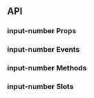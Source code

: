 ## API

### input-number Props

<field-table :data="inputNumberProps"/>

### input-number Events

<field-table :data="inputNumberEvents" type="emits" />

### input-number Methods

<field-table :data="inputNumberMethods" type="expose" />

### input-number Slots

<field-table :data="inputNumberSlots" :showDefaultValue="false" type="slots"/>

<script setup>
import { ref } from 'vue';

const inputNumberProps = ref([
  {
    name: 'model-value (v-model)',
    desc: '绑定值',
    type: 'number',
    value: '-',
  },
  {
    name: 'default-value',
    desc: '默认值（非受控模式）',
    type: 'number',
    value: '-',
  },
  {
    name: 'mode',
    desc: '模式（embed：按钮内嵌模式，button：左右按钮模式）',
    type: "'embed' | 'button'",
    value: "'embed'",
  },
  {
    name: 'precision',
    desc: '数字精度',
    type: 'number',
    value: '-',
  },
  {
    name: 'step',
    desc: '数字变化步长',
    type: 'number',
    value: '1',
  },
  {
    name: 'disabled',
    desc: '是否禁用',
    type: 'boolean',
    value: '`false`',
  },
  {
    name: 'error',
    desc: '是否为错误状态',
    type: 'boolean',
    value: '`false`',
  },
  {
    name: 'max',
    desc: '最大值',
    type: 'number',
    value: '`Infinity`',
  },
  {
    name: 'min',
    desc: '最小值',
    type: 'number',
    value: '`-Infinity`',
  },
  {
    name: 'formatter',
    desc: '定义输入框展示值',
    type: 'func',
    value: '-',
  },
  {
    name: 'parser',
    desc: '从 formatter 转换为数字，和 formatter 搭配使用',
    type: 'func',
    value: '-',
  },
  {
    name: 'placeholder',
    desc: '输入框提示文字',
    type: 'string',
    value: '-',
  },
  {
    name: 'hide-button',
    desc: '是否隐藏按钮',
    type: 'boolean',
    value: '`false`',
  },
  {
    name: 'size',
    desc: '输入框大小',
    type: "'mini' | 'small' | 'medium' | 'large'",
    value: "'medium'",
  },
  {
    name: 'allow-clear',
    desc: '是否允许清空输入框',
    type: 'boolean',
    value: '`false`',
  },
  {
    name: 'model-event',
    desc: '触发 v-model 的事件',
    type: "'change' | 'input'",
    value: "'change'",
  },
  {
    name: 'read-only',
    desc: '只读',
    type: 'boolean',
    value: 'false',
  },
  {
    name: 'input-attrs',
    desc: '内部 input 元素的属性',
    type: 'object',
    value: '-',
  },
]);

const inputNumberEvents = ref([
  {
    name: 'change',
    desc: '值发生改变时触发',
    type: '(value: number | undefined, ev: Event) => void',
  },
  {
    name: 'focus',
    desc: '输入框获取焦点时触发',
    type: '(ev: FocusEvent) => void',
  },
  {
    name: 'blur',
    desc: '输入框失去焦点时触发',
    type: '(ev: FocusEvent) => void',
  },
  {
    name: 'clear',
    desc: '用户点击清除按钮时触发',
    type: '(ev: Event) => void',
  },
  {
    name: 'input',
    desc: '输入时触发',
    type: '(value: number | undefined, inputValue: string, ev: Event) => void',
  },
  {
    name: 'keydown',
    desc: '按下键盘时触发',
    type: '(ev: KeyboardEvent) => void',
  },
]);

const inputNumberMethods = ref([
  {
    name: 'focus',
    desc: '使输入框获取焦点',
    type: '() => void',
  },
  {
    name: 'blur',
    desc: '使输入框失去焦点',
    type: '() => void',
  },
]);

const inputNumberSlots = ref([
  {
    name: 'minus',
    desc: '数值减少图标',
  },
  {
    name: 'plus',
    desc: '数值增加图标',
  },
  {
    name: 'append',
    desc: '后置标签',
  },
  {
    name: 'prepend',
    desc: '前置标签',
  },
  {
    name: 'suffix',
    desc: '后缀',
  },
  {
    name: 'prefix',
    desc: '前缀',
  },
]);
</script>
